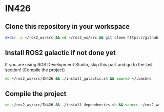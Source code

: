 # IN426

## Clone this repository in your workspace
```bash
mkdir -p ~/ros2_ws/src && cd ~/ros2_ws/src && git clone https://github.com/JohvanyROB/IN426
```

## Install ROS2 galactic if not done yet
If you are using ROS Development Studio, skip this part and go to the last section! (Compile the project)
```bash
cd ~/ros2_ws/src/IN426 && ./install_galactic.sh && source ~/.bashrc
```

## Compile the project
```bash
cd ~/ros2_ws/src/IN426 && ./install_dependencies.sh && source ~/ros2_ws/install/setup.bash
```